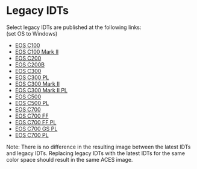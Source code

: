 # Legacy IDTs

Select legacy IDTs are published at the following links: <br>
(set OS to Windows)

* [EOS C100](https://www.usa.canon.com/internet/portal/us/home/support/details/cameras/cinema-eos/eos-c100)
* [EOS C100 Mark II](https://www.usa.canon.com/internet/portal/us/home/support/details/cameras/cinema-eos/eos-c100-mark-ii)
* [EOS C200](https://www.usa.canon.com/internet/portal/us/home/support/details/cameras/cinema-eos/eos-c200)
* [EOS C200B](https://www.usa.canon.com/internet/portal/us/home/support/details/cameras/cinema-eos/eos-c200b)
* [EOS C300](https://www.usa.canon.com/internet/portal/us/home/support/details/cameras/cinema-eos/eos-c300)
* [EOS C300 PL](https://www.usa.canon.com/internet/portal/us/home/support/details/cameras/cinema-eos/eos-c300-pl)
* [EOS C300 Mark II](https://www.usa.canon.com/internet/portal/us/home/support/details/cameras/cinema-eos/eos-c300-mark-ii)
* [EOS C300 Mark II PL](https://www.usa.canon.com/internet/portal/us/home/support/details/cameras/cinema-eos/eos-c300-mark-ii-pl)
* [EOS C500](https://www.usa.canon.com/internet/portal/us/home/support/details/cameras/cinema-eos/eos-c500)
* [EOS C500 PL](https://www.usa.canon.com/internet/portal/us/home/support/details/cameras/cinema-eos/eos-c500-pl)
* [EOS C700](https://www.usa.canon.com/internet/portal/us/home/support/details/cameras/cinema-eos/eos-c700)
* [EOS C700 FF](https://www.usa.canon.com/internet/portal/us/home/support/details/cameras/cinema-eos/eos-c700-ff)
* [EOS C700 FF PL](https://www.usa.canon.com/internet/portal/us/home/support/details/cameras/cinema-eos/eos-c700-ff-pl)
* [EOS C700 GS PL](https://www.usa.canon.com/internet/portal/us/home/support/details/cameras/cinema-eos/eos-c700-gs-pl)
* [EOS C700 PL](https://www.usa.canon.com/internet/portal/us/home/support/details/cameras/cinema-eos/eos-c700-pl)

Note: There is no difference in the resulting image between the latest IDTs and legacy IDTs. Replacing legacy IDTs with the latest IDTs for the same color space should result in the same ACES image.